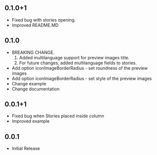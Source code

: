 ## 0.1.0+1

* Fixed bug with stories opening.
* Improved README.MD

## 0.1.0

* BREAKING CHANGE.
  1. Added multilanguage support for preview images title.
  2. For future changes, added multilanguage fields to stories.
* Add option iconImageBorderRadius - set roundness of the preview images
* Add option iconImageBorderRadius - set style of the preview images
* Change example
* Change documentation


## 0.0.1+1

* Fixed bug when Stories placed inside column
* Improved example


## 0.0.1

* Initial Release
